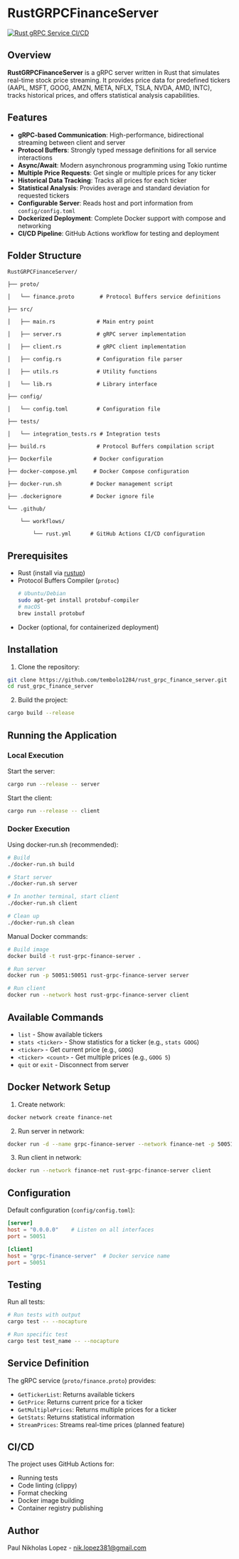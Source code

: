 # RustGRPCFinanceServer

[![Rust gRPC Service CI/CD](https://github.com/tembolo1284/rust_grpc_finance_server/actions/workflows/rust.yml/badge.svg)](https://github.com/tembolo1284/rust_grpc_finance_server/actions/workflows/rust.yml)

## Overview
**RustGRPCFinanceServer** is a gRPC server written in Rust that simulates real-time stock price streaming. It provides price data for predefined tickers (AAPL, MSFT, GOOG, AMZN, META, NFLX, TSLA, NVDA, AMD, INTC), tracks historical prices, and offers statistical analysis capabilities.

## Features
- **gRPC-based Communication**: High-performance, bidirectional streaming between client and server
- **Protocol Buffers**: Strongly typed message definitions for all service interactions
- **Async/Await**: Modern asynchronous programming using Tokio runtime
- **Multiple Price Requests**: Get single or multiple prices for any ticker
- **Historical Data Tracking**: Tracks all prices for each ticker
- **Statistical Analysis**: Provides average and standard deviation for requested tickers
- **Configurable Server**: Reads host and port information from `config/config.toml`
- **Dockerized Deployment**: Complete Docker support with compose and networking
- **CI/CD Pipeline**: GitHub Actions workflow for testing and deployment

## Folder Structure
```plaintext
RustGRPCFinanceServer/

├── proto/

│   └── finance.proto        # Protocol Buffers service definitions

├── src/

│   ├── main.rs             # Main entry point

│   ├── server.rs           # gRPC server implementation

│   ├── client.rs           # gRPC client implementation

│   ├── config.rs           # Configuration file parser

│   ├── utils.rs            # Utility functions

│   └── lib.rs              # Library interface

├── config/

│   └── config.toml         # Configuration file

├── tests/

│   └── integration_tests.rs # Integration tests

├── build.rs                # Protocol Buffers compilation script

├── Dockerfile             # Docker configuration

├── docker-compose.yml     # Docker Compose configuration

├── docker-run.sh         # Docker management script

├── .dockerignore         # Docker ignore file

└── .github/

    └── workflows/

        └── rust.yml      # GitHub Actions CI/CD configuration
```

## Prerequisites
- Rust (install via [rustup](https://rustup.rs/))
- Protocol Buffers Compiler (`protoc`)
  ```bash
  # Ubuntu/Debian
  sudo apt-get install protobuf-compiler
  # macOS
  brew install protobuf
  ```
- Docker (optional, for containerized deployment)

## Installation

1. Clone the repository:
```bash
git clone https://github.com/tembolo1284/rust_grpc_finance_server.git
cd rust_grpc_finance_server
```

2. Build the project:
```bash
cargo build --release
```

## Running the Application

### Local Execution

Start the server:
```bash
cargo run --release -- server
```

Start the client:
```bash
cargo run --release -- client
```

### Docker Execution

Using docker-run.sh (recommended):
```bash
# Build
./docker-run.sh build

# Start server
./docker-run.sh server

# In another terminal, start client
./docker-run.sh client

# Clean up
./docker-run.sh clean
```

Manual Docker commands:
```bash
# Build image
docker build -t rust-grpc-finance-server .

# Run server
docker run -p 50051:50051 rust-grpc-finance-server server

# Run client
docker run --network host rust-grpc-finance-server client
```

## Available Commands
- `list` - Show available tickers
- `stats <ticker>` - Show statistics for a ticker (e.g., `stats GOOG`)
- `<ticker>` - Get current price (e.g., `GOOG`)
- `<ticker> <count>` - Get multiple prices (e.g., `GOOG 5`)
- `quit` or `exit` - Disconnect from server

## Docker Network Setup

1. Create network:
```bash
docker network create finance-net
```

2. Run server in network:
```bash
docker run -d --name grpc-finance-server --network finance-net -p 50051:50051 rust-grpc-finance-server server
```

3. Run client in network:
```bash
docker run --network finance-net rust-grpc-finance-server client
```

## Configuration

Default configuration (`config/config.toml`):
```toml
[server]
host = "0.0.0.0"    # Listen on all interfaces
port = 50051

[client]
host = "grpc-finance-server"  # Docker service name
port = 50051
```

## Testing

Run all tests:
```bash
# Run tests with output
cargo test -- --nocapture

# Run specific test
cargo test test_name -- --nocapture
```

## Service Definition
The gRPC service (`proto/finance.proto`) provides:
- `GetTickerList`: Returns available tickers
- `GetPrice`: Returns current price for a ticker
- `GetMultiplePrices`: Returns multiple prices for a ticker
- `GetStats`: Returns statistical information
- `StreamPrices`: Streams real-time prices (planned feature)

## CI/CD

The project uses GitHub Actions for:
- Running tests
- Code linting (clippy)
- Format checking
- Docker image building
- Container registry publishing

## Author
Paul Nikholas Lopez - [nik.lopez381@gmail.com](mailto:nik.lopez381@gmail.com)

